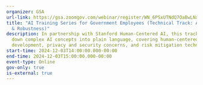 ```yaml
---
organizer: GSA
url-link: https://gsa.zoomgov.com/webinar/register/WN_6PSxUTNdQ7OaBwLNx3tA6w#/registration
title: "AI Training Series for Government Employees (Technical Track: AI Safety
  & Robustness)"
description: In partnership with Stanford Human-Centered AI, this track breaks
  down complex AI concepts into plain language, covering human-centered AI
  development, privacy and security concerns, and risk mitigation techniques.
start-time: 2024-12-03T14:00:00.000-00:00
end-time: 2024-12-03T15:00:00.000-00:00
event-type: Online
gov-only: true
is-external: true
---
```

